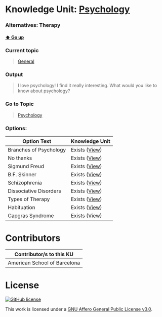# Knowledge Unit: [Psychology](../../knowledge_units/general/psychology.md)
### Alternatives:   Therapy 
#### [:arrow_up: Go up](../../topics/general.md)
### Current topic
> [General](../../topics/general.md)
### Output
> I love psychology! I find it really interesting. What would you like to know about psychology?
### Go to Topic
> [Psychology](../../topics/psychology.md)

### Options: 

| Option Text | Knowledge Unit |
| - | - |  
| Branches of Psychology  |  Exists ([View](../../knowledge_units/psychology/branches-of-psychology.md))  |  
| No thanks  |  Exists ([View](../../knowledge_units/psychology/no-thanks.md))  |  
| Sigmund Freud  |  Exists ([View](../../knowledge_units/psychology/sigmund-freud.md))  |  
| B.F. Skinner  |  Exists ([View](../../knowledge_units/psychology/bf-skinner.md))  |  
| Schizophrenia  |  Exists ([View](../../knowledge_units/psychology/schizophrenia.md))  |  
| Dissociative Disorders  |  Exists ([View](../../knowledge_units/psychology/dissociative-disorders.md))  |  
| Types of Therapy  |  Exists ([View](../../knowledge_units/psychology/types-of-therapy.md))  |  
| Habituation  |  Exists ([View](../../knowledge_units/psychology/habituation.md))  |  
| Capgras Syndrome  |  Exists ([View](../../knowledge_units/psychology/capgras-syndrome.md))  | 

# Contributors

| Contributor/s to this KU |
| - | 
| American School of Barcelona |

# License
[![GitHub license](https://img.shields.io/github/license/inbrainz/cerebro)](https://github.com/inbrainz/cerebro/blob/master/LICENSE)

This work is licensed under a [GNU Affero General Public License v3.0](https://www.gnu.org/licenses/agpl-3.0.txt).